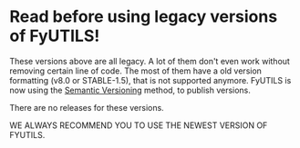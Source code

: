 # Read before using legacy versions of FyUTILS!
These versions above are all legacy. A lot of them don't even work without removing certain line of code.
The most of them have a old version formatting (v8.0 or STABLE-1.5), that is not supported anymore.
FyUTILS is now using the [Semantic Versioning](https://semver.org) method, to publish versions.

There are no releases for these versions.

WE ALWAYS RECOMMEND YOU TO USE THE NEWEST VERSION OF FYUTILS.